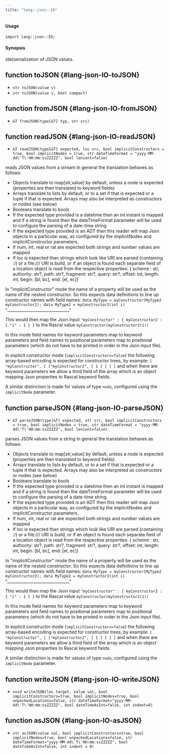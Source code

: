 ```yaml
---
title: "lang::json::IO"
---
```


#### Usage

`import lang::json::IO;`


#### Synopsis

(de)serialization of JSON values. 


## function toJSON {#lang-json-IO-toJSON}

* ``str toJSON(value v)``
* ``str toJSON(value v, bool compact)``

## function fromJSON {#lang-json-IO-fromJSON}

* ``&T fromJSON(type[&T] typ, str src)``

## function readJSON {#lang-json-IO-readJSON}

* ``&T readJSON(type[&T] expected, loc src, bool implicitConstructors = true, bool implicitNodes = true, str dateTimeFormat = "yyyy-MM-dd\'T\'HH:mm:ssZZZZZ", bool lenient=false)``

reads JSON values from a stream
In general the translation behaves as follows:
 * Objects translate to map[str,value] by default, unless a node is expected (properties are then translated to keyword fields)
 * Arrays translate to lists by default, or to a set if that is expected or a tuple if that is expected. Arrays may also be interpreted as constructors or nodes (see below)
 * Booleans translate to bools
 * If the expected type provided is a datetime then an int instant is mapped and if a string is found then the dateTimeFormat parameter will be used to configure the parsing of a date-time string
 * If the expected type provided is an ADT then this reader will map Json objects in a particular way, as configured by the implicitNodes and implicitConstructor 
   parameters.
 * If num, int, real or rat are expected both strings and number values are mapped
 * If loc is expected than strings which look like URI are parsed (containing :/) or a file:/// URI is build, or if an object is found each separate field of
   a location object is read from the respective properties: { scheme : str, authority: str?, path: str?, fragment: str?, query: str?, offset: int, length: int, begin: [bl, bc], end: [el, ec]}
  
In "implicitConstructor" mode the name of a property will be used as the name of the nested constructor. So this expects data definitions to line up constructor
names with field names: `data MyType = myConstructor(MyType2 myConstructor2); data MyType2 = myConstructor2(int i)`
                                                             ^_______________________________^
                                                             
This would then map the Json input `"myConstructor" : { myConstructor2 : { "i" : 1 } }` to the Rascal value `myConstructor(myConstructor2(1))`
                                                             
In this mode field names for keyword parameters map to keyword parameters and field names to positional parameters map to positional parameters (which do not have
to be printed in order in the Json input file).                                                             
                                                             
In explicit constructor mode (`implicitConstructor==false`) the following array-based encoding is expected for constructor trees, by example:
   `[ "myConstructor", [ ["myConstructor2", [ 1 ] ] ] ]` and when there are keyword parameters we allow a third field of the array which is an object mapping
   Json properties to Rascal keyword fields.  
   
A similar distinction is made for values of type `node`, configured using the `implicitNode` parameter.                                                                                                                    

## function parseJSON {#lang-json-IO-parseJSON}

* ``&T parseJSON(type[&T] expected, str src, bool implicitConstructors = true, bool implicitNodes = true, str dateTimeFormat = "yyyy-MM-dd\'T\'HH:mm:ssZZZZZ", bool lenient=false)``

parses JSON values from a string
In general the translation behaves as follows:
 * Objects translate to map[str,value] by default, unless a node is expected (properties are then translated to keyword fields)
 * Arrays translate to lists by default, or to a set if that is expected or a tuple if that is expected. Arrays may also be interpreted as constructors or nodes (see below)
 * Booleans translate to bools
 * If the expected type provided is a datetime then an int instant is mapped and if a string is found then the dateTimeFormat parameter will be used to configure the parsing of a date-time string
 * If the expected type provided is an ADT then this reader will map Json objects in a particular way, as configured by the implicitNodes and implicitConstructor 
   parameters.
 * If num, int, real or rat are expected both strings and number values are mapped
 * If loc is expected than strings which look like URI are parsed (containing :/) or a file:/// URI is build, or if an object is found each separate field of
   a location object is read from the respective properties: { scheme : str, authority: str?, path: str?, fragment: str?, query: str?, offset: int, length: int, begin: [bl, bc], end: [el, ec]}
  
In "implicitConstructor" mode the name of a property will be used as the name of the nested constructor. So this expects data definitions to line up constructor
names with field names: `data MyType = myConstructor(MyType2 myConstructor2); data MyType2 = myConstructor2(int i)`
                                                             ^_______________________________^
                                                             
This would then map the Json input `"myConstructor" : { myConstructor2 : { "i" : 1 } }` to the Rascal value `myConstructor(myConstructor2(1))`
                                                             
In this mode field names for keyword parameters map to keyword parameters and field names to positional parameters map to positional parameters (which do not have
to be printed in order in the Json input file).                                                             
                                                             
In explicit constructor mode (`implicitConstructor==false`) the following array-based encoding is expected for constructor trees, by example:
   `[ "myConstructor", [ ["myConstructor2", [ 1 ] ] ] ]` and when there are keyword parameters we allow a third field of the array which is an object mapping
   Json properties to Rascal keyword fields.  
   
A similar distinction is made for values of type `node`, configured using the `implicitNode` parameter.                                                                                                                    

## function writeJSON {#lang-json-IO-writeJSON}

* ``void writeJSON(loc target, value val, bool implicitConstructors=true, bool implicitNodes=true, bool unpackedLocations=false, str dateTimeFormat="yyyy-MM-dd\'T\'HH:mm:ssZZZZZ", bool dateTimeAsInt=false, int indent=0)``

## function asJSON {#lang-json-IO-asJSON}

* ``str asJSON(value val, bool implicitConstructors=true, bool implicitNodes=true, bool unpackedLocations=false, str dateTimeFormat="yyyy-MM-dd\'T\'HH:mm:ssZZZZZ", bool dateTimeAsInt=false, int indent = 0)``

